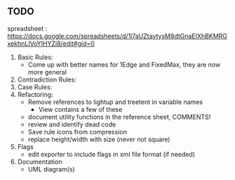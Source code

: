 ## TODO

spreadsheet : https://docs.google.com/spreadsheets/d/1l7aUZtavtysM8dtGnaEIXhBKMRGxekhnLIVoYIHYZi8/edit#gid=0

 1. Basic Rules:
     - Come up with better names for 1Edge and FixedMax, they are now more general
 2. Contradiction Rules:
 3. Case Rules:
 4. Refactoring:
    - Remove references to lightup and treetent in variable names
      - View contains a few of these
    - document utility functions in the reference sheet, COMMENTS!
    - review and identify dead code
    - Save rule icons from compression
    - replace height/width with size (never not square)
 5. Flags
    - edit exporter to include flags in xml file format (if needed)
 6. Documentation
    - UML diagram(s)